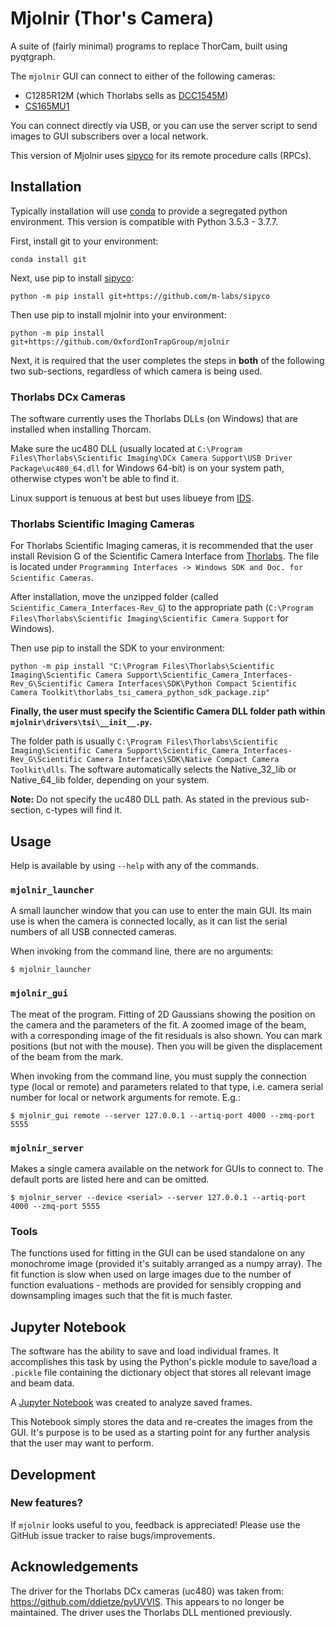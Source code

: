 # Mjolnir (Thor's Camera)

A suite of (fairly minimal) programs to replace ThorCam, built using pyqtgraph.

The `mjolnir` GUI can connect to either of the following cameras:
* C1285R12M (which Thorlabs sells as [DCC1545M](https://www.thorlabs.com/thorproduct.cfm?partnumber=DCC1545M))
* [CS165MU1](https://www.thorlabs.com/thorproduct.cfm?partnumber=CS165MU1)

You can connect directly via USB, or you can use the server script to send images to GUI subscribers over a local network.

This version of Mjolnir uses [sipyco](https://github.com/m-labs/sipyco) for its remote procedure calls (RPCs).


## Installation

Typically installation will use [conda](https://anaconda.org/) to provide a segregated python environment.
This version is compatible with Python 3.5.3 - 3.7.7.

First, install git to your environment:

`conda install git`

Next, use pip to install [sipyco](https://github.com/m-labs/sipyco):

`python -m pip install git+https://github.com/m-labs/sipyco`

Then use pip to install mjolnir into your environment:

`python -m pip install git+https://github.com/OxfordIonTrapGroup/mjolnir`

Next, it is required that the user completes the steps in **both** of the following two sub-sections, regardless of which camera is being used.


### Thorlabs DCx Cameras

The software currently uses the Thorlabs DLLs (on Windows) that are installed when installing Thorcam.

Make sure the uc480 DLL (usually located at `C:\Program Files\Thorlabs\Scientific Imaging\DCx Camera Support\USB Driver Package\uc480_64.dll` for Windows 64-bit) is on your system path, otherwise ctypes won't be able to find it.

Linux support is tenuous at best but uses libueye from [IDS](https://en.ids-imaging.com/download-ueye-lin64.html).


### Thorlabs Scientific Imaging Cameras

For Thorlabs Scientific Imaging cameras, it is recommended that the user install Revision G of the Scientific Camera Interface from [Thorlabs](https://www.thorlabs.com/software_pages/ViewSoftwarePage.cfm?Code=ThorCam). The file is located under `Programming Interfaces -> Windows SDK and Doc. for Scientific Cameras`.

After installation, move the unzipped folder (called `Scientific_Camera_Interfaces-Rev_G`) to the appropriate path (`C:\Program Files\Thorlabs\Scientific Imaging\Scientific Camera Support` for Windows).

Then use pip to install the SDK to your environment:

`python -m pip install "C:\Program Files\Thorlabs\Scientific Imaging\Scientific Camera Support\Scientific_Camera_Interfaces-Rev_G\Scientific Camera Interfaces\SDK\Python Compact Scientific Camera Toolkit\thorlabs_tsi_camera_python_sdk_package.zip"`

**Finally, the user must specify the Scientific Camera DLL folder path within `mjolnir\drivers\tsi\__init__.py`.**

The folder path is usually `C:\Program Files\Thorlabs\Scientific Imaging\Scientific Camera Support\Scientific_Camera_Interfaces-Rev_G\Scientific Camera Interfaces\SDK\Native Compact Camera Toolkit\dlls`. The software automatically selects the Native_32_lib or Native_64_lib folder, depending on your system.

**Note:** Do not specify the uc480 DLL path. As stated in the previous sub-section, c-types will find it.


## Usage

Help is available by using `--help` with any of the commands.


### `mjolnir_launcher`

A small launcher window that you can use to enter the main GUI.
Its main use is when the camera is connected locally, as it can list the serial numbers of all USB connected cameras.

When invoking from the command line, there are no arguments:

`$ mjolnir_launcher`


### `mjolnir_gui`

The meat of the program.
Fitting of 2D Gaussians showing the position on the camera and the parameters of the fit.
A zoomed image of the beam, with a corresponding image of the fit residuals is also shown.
You can mark positions (but not with the mouse).
Then you will be given the displacement of the beam from the mark.

When invoking from the command line, you must supply the connection type (local or remote) and parameters related to that type, i.e. camera serial number for local or network arguments for remote. E.g.:

`$ mjolnir_gui remote --server 127.0.0.1 --artiq-port 4000 --zmq-port 5555`


### `mjolnir_server`

Makes a single camera available on the network for GUIs to connect to.
The default ports are listed here and can be omitted.

`$ mjolnir_server --device <serial> --server 127.0.0.1 --artiq-port 4000 --zmq-port 5555`


### Tools

The functions used for fitting in the GUI can be used standalone on any monochrome image (provided it's suitably arranged as a numpy array).
The fit function is slow when used on large images due to the number of function evaluations - methods are provided for sensibly cropping and downsampling images such that the fit is much faster.


## Jupyter Notebook

The software has the ability to save and load individual frames.
It accomplishes this task by using the Python's pickle module to save/load a `.pickle` file containing the dictionary object that stores all relevant image and beam data.

A [Jupyter Notebook](https://github.com/OregonIons/mjolnir-frame-analyzer) was created to analyze saved frames.

This Notebook simply stores the data and re-creates the images from the GUI. It's purpose is to be used as a starting point for any further analysis that the user may want to perform.


## Development

### New features?

If `mjolnir` looks useful to you, feedback is appreciated!
Please use the GitHub issue tracker to raise bugs/improvements.


## Acknowledgements

The driver for the Thorlabs DCx cameras (uc480) was taken from: <https://github.com/ddietze/pyUVVIS>.
This appears to no longer be maintained.
The driver uses the Thorlabs DLL mentioned previously.

